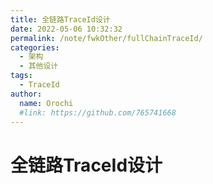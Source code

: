 ```yaml
---
title: 全链路TraceId设计
date: 2022-05-06 10:32:32
permalink: /note/fwkOther/fullChainTraceId/
categories:
  - 架构
  - 其他设计
tags:
  - TraceId
author: 
  name: Orochi
  #link: https://github.com/765741668
---
```

# 全链路TraceId设计

